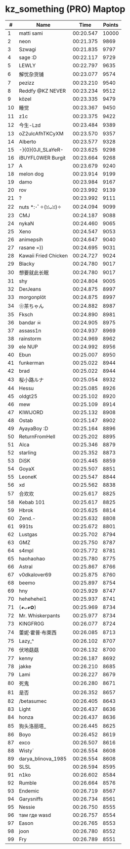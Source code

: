 # kz_something (PRO) Maptop

|  # | Name | Time | Points |
|-------------- | -------------- | -------------- | -------------- | 
| 1 | matti sami | 00:20.547 | 10000 | 
| 2 | neon | 00:21.375 | 9869 | 
| 3 | Szwagi | 00:21.835 | 9797 | 
| 4 | sage :D | 00:22.117 | 9729 | 
| 5 | LEWLY | 00:22.797 | 9635 | 
| 6 | 解忧杂货铺 | 00:23.077 | 9574 | 
| 7 | pezizz | 00:23.210 | 9540 | 
| 8 | Reddfy @KZ NEVER | 00:23.234 | 9512 | 
| 9 | közel | 00:23.335 | 9479 | 
| 10 | 睡觉 | 00:23.367 | 9450 | 
| 11 | z1c | 00:23.375 | 9422 | 
| 12 | 今生-Lzd | 00:23.484 | 9389 | 
| 13 | oZ2ulcAfhTKCyXM | 00:23.570 | 9357 | 
| 14 | Alberto | 00:23.577 | 9328 | 
| 15 | -}{0}{0JI_SLaYeR- | 00:23.625 | 9298 | 
| 16 | iBUYFL0WER Burgit | 00:23.664 | 9268 | 
| 17 | A | 00:23.679 | 9240 | 
| 18 | melon dog | 00:23.914 | 9199 | 
| 19 | damo | 00:23.984 | 9167 | 
| 20 | rov | 00:23.992 | 9139 | 
| 21 | ? | 00:23.992 | 9111 | 
| 22 | nuts *:･ﾟ✧(ꈍᴗꈍ)✧ | 00:24.094 | 9099 | 
| 23 | CMJ | 00:24.187 | 9088 | 
| 24 | nykaN | 00:24.460 | 9065 | 
| 25 | Xeno | 00:24.547 | 9053 | 
| 26 | animepsih | 00:24.647 | 9040 | 
| 27 | rasane =)) | 00:24.695 | 9031 | 
| 28 | Kawaii Fried Chicken | 00:24.727 | 9024 | 
| 29 | Blacky | 00:24.780 | 9017 | 
| 30 | 想要就此长眠 | 00:24.780 | 9017 | 
| 31 | shy | 00:24.804 | 9005 | 
| 32 | DerJeans | 00:24.875 | 8997 | 
| 33 | morgonplöt | 00:24.875 | 8997 | 
| 34 | ❀茶ちゃん | 00:24.882 | 8987 | 
| 35 | Fksch | 00:24.890 | 8981 | 
| 36 | bandar ☠ | 00:24.905 | 8975 | 
| 37 | assass1n | 00:24.937 | 8969 | 
| 38 | rainstorm | 00:24.969 | 8962 | 
| 39 | ele NUP | 00:24.992 | 8956 | 
| 40 | Ebun | 00:25.007 | 8950 | 
| 41 | funkerman | 00:25.022 | 8944 | 
| 42 | brad | 00:25.022 | 8944 | 
| 43 | 桜小路ルナ | 00:25.054 | 8932 | 
| 44 | Hessu | 00:25.085 | 8926 | 
| 45 | oldgt25 | 00:25.102 | 8920 | 
| 46 | mew | 00:25.109 | 8914 | 
| 47 | KIWIJORD | 00:25.132 | 8908 | 
| 48 | Ostab | 00:25.147 | 8902 | 
| 49 | AyayaBoy :D | 00:25.164 | 8896 | 
| 50 | ReturnFromHell | 00:25.202 | 8895 | 
| 51 | Alca | 00:25.346 | 8879 | 
| 52 | starling | 00:25.352 | 8873 | 
| 53 | DiSK | 00:25.445 | 8859 | 
| 54 | GoyaX | 00:25.507 | 8851 | 
| 55 | LeoneK | 00:25.547 | 8844 | 
| 56 | xd | 00:25.562 | 8838 | 
| 57 | 合欢欢 | 00:25.617 | 8825 | 
| 58 | Kebab 101 | 00:25.617 | 8825 | 
| 59 | Hbrok | 00:25.625 | 8814 | 
| 60 | Zend.- | 00:25.632 | 8808 | 
| 61 | 991ts | 00:25.672 | 8801 | 
| 62 | Lustgas | 00:25.702 | 8794 | 
| 63 | GMZ | 00:25.750 | 8787 | 
| 64 | s4mpl | 00:25.772 | 8781 | 
| 65 | haohaohao | 00:25.780 | 8775 | 
| 66 | Astral | 00:25.867 | 8766 | 
| 67 | v0dkalover69 | 00:25.875 | 8760 | 
| 68 | beemo | 00:25.897 | 8754 | 
| 69 | hny | 00:25.929 | 8747 | 
| 70 | hehehehei1 | 00:25.937 | 8741 | 
| 71 | (◕ᴗ◕✿) | 00:25.969 | 8734 | 
| 72 | Mr. Whiskerpants | 00:25.977 | 8734 | 
| 73 | KINGFR0G | 00:26.077 | 8724 | 
| 74 | 蕾妮·霍普·布萊西 | 00:26.085 | 8713 | 
| 75 | Lazy_^ | 00:26.102 | 8707 | 
| 76 | 伏地菇菇 | 00:26.132 | 8700 | 
| 77 | kenny | 00:26.187 | 8692 | 
| 78 | jakke | 00:26.210 | 8685 | 
| 79 | Lami | 00:26.227 | 8679 | 
| 80 | 死鬼 | 00:26.280 | 8671 | 
| 81 | 是否 | 00:26.352 | 8657 | 
| 82 | /betasumec | 00:26.405 | 8643 | 
| 83 | Light | 00:26.437 | 8636 | 
| 84 | honza | 00:26.437 | 8636 | 
| 85 | 狗头洛丽塔_ | 00:26.445 | 8625 | 
| 86 | Boyo | 00:26.452 | 8619 | 
| 87 | exco | 00:26.507 | 8616 | 
| 88 | Wisty` | 00:26.554 | 8608 | 
| 89 | darya_blinova_1985 | 00:26.554 | 8608 | 
| 90 | SLSL | 00:26.594 | 8595 | 
| 91 | n1ko | 00:26.602 | 8584 | 
| 92 | Rumble | 00:26.664 | 8576 | 
| 93 | Endemic | 00:26.719 | 8567 | 
| 94 | Garysniffs | 00:26.734 | 8561 | 
| 95 | Nessie | 00:26.750 | 8555 | 
| 96 | там где wasd | 00:26.757 | 8554 | 
| 97 | Eason | 00:26.765 | 8553 | 
| 98 | joon | 00:26.780 | 8552 | 
| 99 | Fry | 00:26.789 | 8551 | 

